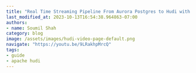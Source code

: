 ```yaml
---
title: "Real Time Streaming Pipeline From Aurora Postgres to Hudi with DMS , Kinesis and Flink |Hands on Lab"
last_modified_at: 2023-10-13T16:54:38.964863-07:00
authors:
- name: Soumil Shah
category: blog
image: /assets/images/hudi-video-page-default.png
navigate: "https://youtu.be/9LRakhpMrcQ"
tags:
- guide
- apache hudi
---
```

